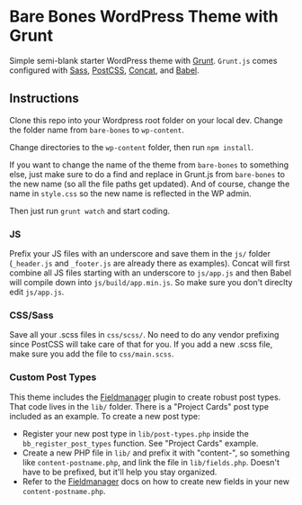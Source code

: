 # Bare Bones WordPress Theme with Grunt

Simple semi-blank starter WordPress theme with [Grunt](https://gruntjs.com/).  `Grunt.js` comes configured with [Sass](https://github.com/gruntjs/grunt-contrib-sass), [PostCSS](https://github.com/nDmitry/grunt-postcss), [Concat](https://github.com/gruntjs/grunt-contrib-concat), and [Babel](https://babeljs.io/).


## Instructions

Clone this repo into your Wordpress root folder on your local dev.  Change the folder name from `bare-bones` to `wp-content`.

Change directories to the `wp-content` folder, then run `npm install`.

If you want to change the name of the theme from `bare-bones` to something else, just make sure to do a find and replace in Grunt.js from `bare-bones` to the new name (so all the file paths get updated).  And of course, change the name in `style.css` so the new name is reflected in the WP admin.

Then just run `grunt watch` and start coding.

### JS

Prefix your JS files with an underscore and save them in the `js/` folder (`_header.js` and `_footer.js` are already there as examples).  Concat will first combine all JS files starting with an underscore to `js/app.js` and then Babel will compile down into `js/build/app.min.js`.  So make sure you don't direclty edit `js/app.js`.

### CSS/Sass

Save all your .scss files in `css/scss/`.  No need to do any vendor prefixing since PostCSS will take care of that for you.  If you add a new .scss file, make sure you add the file to `css/main.scss`.

### Custom Post Types

This theme includes the [Fieldmanager](http://fieldmanager.org/) plugin to create robust post types. That code lives in the `lib/` folder. There is a "Project Cards" post type included as an example.  To create a new post type:

- Register your new post type in `lib/post-types.php` inside the `bb_register_post_types` function.  See "Project Cards" example.
- Create a new PHP file in `lib/` and prefix it with "content-", so something like `content-postname.php`, and link the file in `lib/fields.php`.  Doesn't have to be prefixed, but it'll help you stay organized.
- Refer to the [Fieldmanager](http://fieldmanager.org/) docs on how to create new fields in your new `content-postname.php`.